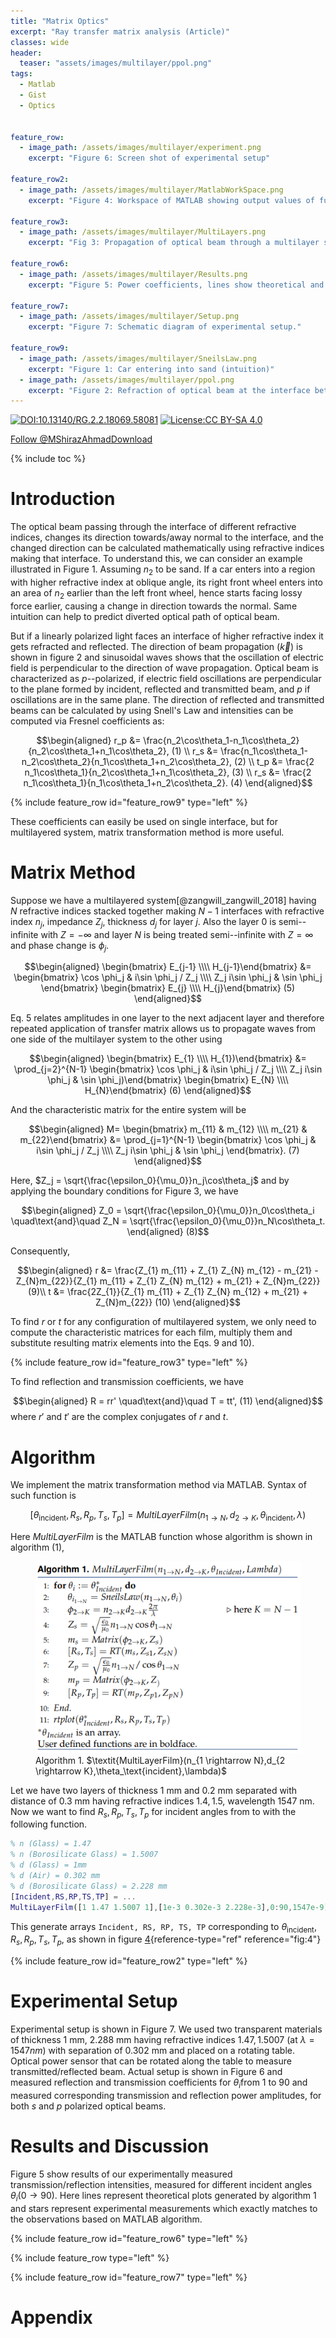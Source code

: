 ```yaml
---
title: "Matrix Optics"
excerpt: "Ray transfer matrix analysis (Article)"
classes: wide
header:
  teaser: "assets/images/multilayer/ppol.png"
tags:
  - Matlab
  - Gist
  - Optics


feature_row:
  - image_path: /assets/images/multilayer/experiment.png
    excerpt: "Figure 6: Screen shot of experimental setup"

feature_row2:
  - image_path: /assets/images/multilayer/MatlabWorkSpace.png
    excerpt: "Figure 4: Workspace of MATLAB showing output values of function MultiLayerFilm"

feature_row3:
  - image_path: /assets/images/multilayer/MultiLayers.png
    excerpt: "Fig 3: Propagation of optical beam through a multilayer structure consisting of the materials with different indices of refraction."

feature_row6:
  - image_path: /assets/images/multilayer/Results.png
    excerpt: "Figure 5: Power coefficients, lines show theoretical and stars show experimental results."

feature_row7:
  - image_path: /assets/images/multilayer/Setup.png
    excerpt: "Figure 7: Schematic diagram of experimental setup."

feature_row9:
  - image_path: /assets/images/multilayer/SneilsLaw.png
    excerpt: "Figure 1: Car entering into sand (intuition)"
  - image_path: /assets/images/multilayer/ppol.png
    excerpt: "Figure 2: Refraction of optical beam at the interface between two media of different refractive indices"
---
```



[![DOI:10.13140/RG.2.2.18069.58081](https://zenodo.org/badge/DOI/10.1007/978-3-319-76207-4_15.svg)](https://doi.org/10.13140/RG.2.2.18069.58081)
[![License:CC BY-SA 4.0](https://img.shields.io/badge/badges-awesome-green.svg)](https://creativecommons.org/licenses/by-sa/4.0/)


<a class="github-button" href="https://github.com/MShirazAhmad" aria-label="Follow @MShirazAhmad on GitHub">Follow @MShirazAhmad</a><a class="github-button" href="https://github.com/MShirazAhmad/MultiLayerFilm/archive/master.zip" aria-label="Download MShirazAhmad/MultiLayerFilm on GitHub">Download</a>

{% include toc %}

# Introduction

The optical beam passing through the interface of different refractive indices, changes its direction towards/away normal to the interface, and the changed direction can be calculated mathematically using refractive indices making that interface. To understand this, we can consider an example illustrated in Figure 1. Assuming $n_2$ to be sand. If a car enters into a region with higher refractive index at oblique angle, its right front wheel enters into an area of $n_2$ earlier than the left front wheel, hence starts facing lossy force earlier, causing a change in direction towards the normal. Same intuition can help to predict diverted optical path of optical beam.

But if a linearly polarized light faces an interface of higher refractive index it gets refracted and reflected. The direction of beam propagation ($\vec {k}$) is shown in figure 2 and sinusoidal waves shows that the oscillation of electric field is perpendicular to the direction of wave propagation. Optical beam is characterized as $p$--polarized, if electric field oscillations are perpendicular to the plane formed by incident, reflected and transmitted beam, and $p$ if oscillations are in the same plane. The direction of reflected and transmitted beams can be calculated by using Snell's Law and intensities can be computed via Fresnel coefficients as:


$$\begin{aligned}
r_p &= \frac{n_2\cos\theta_1-n_1\cos\theta_2}{n_2\cos\theta_1+n_1\cos\theta_2}, (1) \\
r_s &= \frac{n_1\cos\theta_1-n_2\cos\theta_2}{n_1\cos\theta_1+n_2\cos\theta_2}, (2) \\
t_p &= \frac{2 n_1\cos\theta_1}{n_2\cos\theta_1+n_1\cos\theta_2}, (3) \\
r_s &= \frac{2 n_1\cos\theta_1}{n_1\cos\theta_1+n_2\cos\theta_2}. (4)
\end{aligned}$$


{% include feature_row id="feature_row9" type="left" %}

These coefficients can easily be used on single interface, but for multilayered system, matrix transformation method is more useful.

# Matrix Method

Suppose we have a multilayered system[@zangwill_zangwill_2018] having $N$ refractive indices stacked together making $N-1$ interfaces with refractive index $n_j$, impedance $Z_j$, thickness $d_j$ for layer $j$. Also the layer $0$ is semi--infinite with $Z = - \infty$ and layer $N$ is being treated semi--infinite with $Z =  \infty$ and phase change is $\phi_j$.

$$\begin{aligned}
\begin{bmatrix} E_{j-1} \\\\ H_{j-1}\end{bmatrix}  &= \begin{bmatrix} \cos \phi_j & i\sin \phi_j / Z_j \\\\ Z_j i\sin \phi_j & \sin \phi_j \end{bmatrix} \begin{bmatrix} E_{j} \\\\ H_{j}\end{bmatrix} (5)
\end{aligned}$$

Eq. 5 relates amplitudes in one layer to the next adjacent layer and therefore repeated application of transfer matrix allows us to propagate waves from one side of the multilayer system to the other using

$$\begin{aligned}
\begin{bmatrix} E_{1} \\\\ H_{1})\end{bmatrix}  &= \prod_{j=2}^{N-1} \begin{bmatrix} \cos \phi_j & i\sin \phi_j / Z_j \\\\ Z_j i\sin \phi_j & \sin \phi_j)\end{bmatrix} \begin{bmatrix} E_{N} \\\\ H_{N}\end{bmatrix} (6)
\end{aligned}$$

And the characteristic matrix for the entire system will be

$$\begin{aligned}
M= \begin{bmatrix} m_{11} & m_{12} \\\\ m_{21} & m_{22}\end{bmatrix}  &= \prod_{j=1}^{N-1} \begin{bmatrix} \cos \phi_j & i\sin \phi_j / Z_j \\\\ Z_j i\sin \phi_j & \sin \phi_j \end{bmatrix}. (7)
\end{aligned}$$

Here, $Z_j = \sqrt{\frac{\epsilon_0}{\mu_0}}n_j\cos\theta_j$ and by applying the boundary conditions for Figure 3, we have

$$\begin{aligned}
Z_0 = \sqrt{\frac{\epsilon_0}{\mu_0}}n_0\cos\theta_i  \quad\text{and}\quad
Z_N = \sqrt{\frac{\epsilon_0}{\mu_0}}n_N\cos\theta_t.
\end{aligned} (8)$$

Consequently,

$$\begin{aligned}
r &= \frac{Z_{1} m_{11} + Z_{1} Z_{N} m_{12} - m_{21} - Z_{N}m_{22}}{Z_{1} m_{11} + Z_{1} Z_{N} m_{12} + m_{21} + Z_{N}m_{22}} (9)\\
t &= \frac{2Z_{1}}{Z_{1} m_{11} + Z_{1} Z_{N} m_{12} + m_{21} + Z_{N}m_{22}} (10)
\end{aligned}$$

To find $r$ or $t$ for any configuration of multilayered system, we only need to compute the characteristic matrices for each film, multiply them and substitute resulting matrix elements into the Eqs. 9 and 10).

{% include feature_row id="feature_row3" type="left" %}

To find reflection and transmission coefficients, we have

$$\begin{aligned}
R = rr' \quad\text{and}\quad T = tt', (11)
\end{aligned}$$
 where $r'$ and $t'$ are the complex conjugates of
$r$ and $t$.

# Algorithm

We implement the matrix transformation method via MATLAB. Syntax of such
function is

$$[\theta_\text{incident},R_s,R_p,T_s,T_p]=\textit{MultiLayerFilm}(n_{1 \rightarrow N},d_{2 \rightarrow K},\theta_\text{incident},\lambda)$$


Here *MultiLayerFilm* is the MATLAB function whose algorithm is shown in
algorithm (1),

<figure class="half">
    <a href="/assets/images/multilayer/algorithm.png"><img src="/assets/images/multilayer/algorithm.png"></a>
    <figcaption>Algorithm 1. $\textit{MultiLayerFilm}(n_{1 \rightarrow N},d_{2 \rightarrow K},\theta_\text{incident},\lambda)$</figcaption>
</figure>

Let we have two layers of thickness 1 mm and 0.2 mm separated with distance of 0.3 mm having refractive indices $1.4, 1.5$, wavelength 1547 nm. Now we want to find $R_s, R_p, T_s, T_p$ for incident angles from to with the following function.

```matlab
% n (Glass) = 1.47
% n (Borosilicate Glass) = 1.5007
% d (Glass) = 1mm
% d (Air) = 0.302 mm
% d (Borosilicate Glass) = 2.228 mm
[Incident,RS,RP,TS,TP] = ...
MultiLayerFilm([1 1.47 1.5007 1],[1e-3 0.302e-3 2.228e-3],0:90,1547e-9)
```


This generate arrays `Incident, RS, RP, TS, TP` corresponding to
$\theta_\text{incident}, R_s, R_p, T_s, T_p$, as shown in
figure [4](#fig:4){reference-type="ref" reference="fig:4"}

{% include feature_row id="feature_row2" type="left" %}

# Experimental Setup

Experimental setup is shown in Figure 7. We used two transparent materials of thickness 1 mm, 2.288 mm having refractive indices $1.47, 1.5007$ (at $\lambda = 1547 nm$) with separation of 0.302 mm and placed on a rotating table. Optical power sensor that can be rotated along the table to measure transmitted/reflected beam. Actual setup is shown in Figure 6 and measured reflection and transmission coefficients for $\theta_i \text{from } {1} \text{ to } {90}$ and measured corresponding transmission and reflection power amplitudes, for both $s$ and $p$ polarized optical beams.

# Results and Discussion

Figure 5 show results of our experimentally measured transmission/reflection intensities, measured for different incident angles $\theta_i({0} \rightarrow {90})$. Here lines represent theoretical plots generated by algorithm 1 and stars represent experimental measurements which exactly matches to the observations based on MATLAB algorithm.


{% include feature_row id="feature_row6" type="left" %}

{% include feature_row type="left" %}

{% include feature_row id="feature_row7" type="left" %}


# Appendix
<script src="https://gist.github.com/MShirazAhmad/0baeac60a1a929fdf5d565b79f0b9da2.js"></script>
